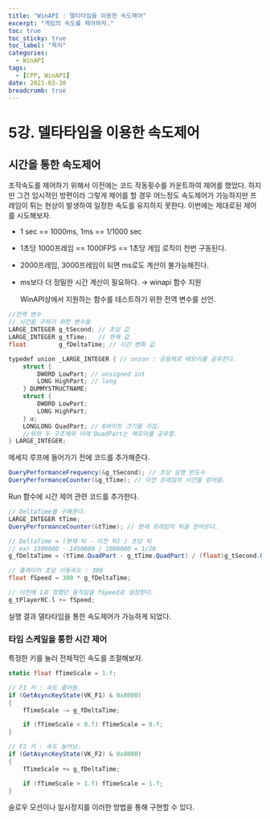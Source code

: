 ```yaml
---
title: "WinAPI : 델타타임을 이용한 속도제어"
excerpt: "게임의 속도를 제어하자."
toc: true
toc_sticky: true
toc_label: "목차"
categories:
  - WinAPI
tags:
  - [CPP, WinAPI]
date: 2021-03-30
breadcrumb: true
---
```


# 5강. 델타타임을 이용한 속도제어

## 시간을 통한 속도제어

  조작속도를 제어하기 위해서 이전에는 코드 작동횟수를 카운트하여 제어를 했었다. 하지만 그건 임시적인 방편이라 그렇게 제어를 할 경우 어느정도 속도제어가 가능하지만 프레임이 튀는 현상이 발생하여 일정한 속도를 유지하지 못한다.  이번에는 제대로된 제어를 시도해보자.

- 1 sec == 1000ms, 1ms == 1/1000 sec
- 1초당 1000프레임 == 1000FPS == 1초당 게임 로직이 천번 구동된다.
- 2000프레임, 3000프레임이 되면 ms로도 계산이 불가능해진다.
- ms보다 더 정밀한 시간 계산이 필요하다. → winapi 함수 지원

  WinAPI상에서 지원하는 함수를 테스트하기 위한 전역 변수를 선언.

```csharp
//전역 변수
// 시간을 구하기 위한 변수들
LARGE_INTEGER g_tSecond; // 초당 값
LARGE_INTEGER g_tTime;   // 현재 값
float         g_fDeltaTime; // 시간 변화 값
```

```csharp
typedef union _LARGE_INTEGER { // union : 공용체로 메모리를 공유한다.
    struct {
        DWORD LowPart; // unsigned int
        LONG HighPart; // long
    } DUMMYSTRUCTNAME;
    struct {
        DWORD LowPart;
        LONG HighPart;
    } u;
    LONGLONG QuadPart; // 8바이트 크기를 가짐.
    //위의 두 구조체와 아래 QuadPart는 메모리를 공유함.
} LARGE_INTEGER;
```

  메세지 루프에 들어가기 전에 코드를 추가해준다.

```csharp
QueryPerformanceFrequency(&g_tSecond); // 초당 실행 빈도수
QueryPerformanceCounter(&g_tTime); // 이전 프레임의 시간을 얻어옴.
```

  Run 함수에 시간 제어 관련 코드를 추가한다.

```csharp
// DeltaTime을 구해준다.
LARGE_INTEGER tTime;
QueryPerformanceCounter(&tTime); // 현재 프레임의 틱을 얻어온다.

// DeltaTime = (현재 틱 - 이전 틱) / 초당 틱
// ex) 1500000 - 1450000 / 1000000 = 1/20
g_fDeltaTime = (tTime.QuadPart - g_tTime.QuadPart) / (float)g_tSecond.QuadPart;

// 플레이어 초당 이동속도 : 300
float fSpeed = 300 * g_fDeltaTime;

// 이전에 1로 정했던 움직임을 fSpeed로 설정한다.
g_tPlayerRC.l += fSpeed;
```

실행 결과 델타타임을 통한 속도제어가 가능하게 되었다.

### 타임 스케일을 통한 시간 제어

 특정한 키를 눌러 전체적인 속도를 조절해보자.

```csharp
static float fTimeScale = 1.f;

// F1 키 : 속도 줄어듬.
if (GetAsyncKeyState(VK_F1) & 0x8000)
{
    fTimeScale -= g_fDeltaTime;

    if (fTimeScale < 0.f) fTimeScale = 0.f;
}

// F2 키 : 속도 늘어남.
if (GetAsyncKeyState(VK_F2) & 0x8000)
{
    fTimeScale += g_fDeltaTime;

    if (fTimeScale > 1.f) fTimeScale = 1.f;
}
```

슬로우 모션이나 일시정지를 이러한 방법을 통해 구현할 수 있다.